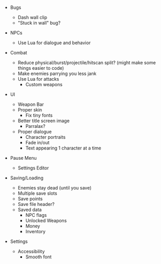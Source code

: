- Bugs
	- Dash wall clip
	- "Stuck in wall" bug?

- NPCs
	- Use Lua for dialogue and behavior

- Combat
	- Reduce physical/burst/projectile/hitscan split? (might make some things easier to code)
	- Make enemies parrying you less jank
	- Use Lua for attacks 
		- Custom weapons

- UI
	- Weapon Bar
	- Proper skin
		- Fix tiny fonts 
	- Better title screen image
		- Parralax? 
	- Proper dialogue
		- Character portraits
		- Fade in/out
		- Text appearing 1 character at a time 

- Pause Menu
	- Settings Editor

- Saving/Loading
	- Enemies stay dead (until you save)
	- Multiple save slots
	- Save points 
	- Save file header?
	- Saved data
		- NPC flags
		- Unlocked Weapons
		- Money 
		- Inventory 

- Settings
	- Accessibility
		- Smooth font
